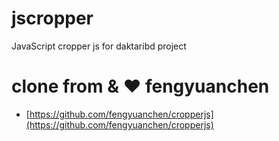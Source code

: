 # jscropper
JavaScript cropper js for daktaribd project

# clone from & :heart: fengyuanchen

* [https://github.com/fengyuanchen/cropperjs](https://github.com/fengyuanchen/cropperjs) 
